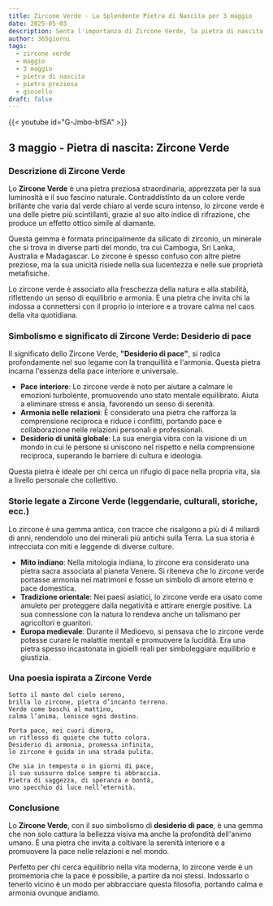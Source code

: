 ```yaml
---
title: Zircone Verde - La Splendente Pietra di Nascita per 3 maggio
date: 2025-05-03
description: Senta l'importanza di Zircone Verde, la pietra di nascita di 3 maggio che simboleggia Desiderio di pace. Lasci che la sua bellezza e il suo significato illuminino la sua giornata.
author: 365giorni
tags:
  - zircone verde
  - maggio
  - 3 maggio
  - pietra di nascita
  - pietra preziosa
  - gioiello
draft: false
---
```


{{< youtube id="G-Jmbo-bfSA" >}}

## 3 maggio - Pietra di nascita: Zircone Verde

### Descrizione di Zircone Verde

Lo **Zircone Verde** è una pietra preziosa straordinaria, apprezzata per la sua luminosità e il suo fascino naturale. Contraddistinto da un colore verde brillante che varia dal verde chiaro al verde scuro intenso, lo zircone verde è una delle pietre più scintillanti, grazie al suo alto indice di rifrazione, che produce un effetto ottico simile al diamante.

Questa gemma è formata principalmente da silicato di zirconio, un minerale che si trova in diverse parti del mondo, tra cui Cambogia, Sri Lanka, Australia e Madagascar. Lo zircone è spesso confuso con altre pietre preziose, ma la sua unicità risiede nella sua lucentezza e nelle sue proprietà metafisiche.

Lo zircone verde è associato alla freschezza della natura e alla stabilità, riflettendo un senso di equilibrio e armonia. È una pietra che invita chi la indossa a connettersi con il proprio io interiore e a trovare calma nel caos della vita quotidiana.

### Simbolismo e significato di Zircone Verde: Desiderio di pace

Il significato dello Zircone Verde, **"Desiderio di pace"**, si radica profondamente nel suo legame con la tranquillità e l'armonia. Questa pietra incarna l'essenza della pace interiore e universale.

- **Pace interiore**: Lo zircone verde è noto per aiutare a calmare le emozioni turbolente, promuovendo uno stato mentale equilibrato. Aiuta a eliminare stress e ansia, favorendo un senso di serenità.
- **Armonia nelle relazioni**: È considerato una pietra che rafforza la comprensione reciproca e riduce i conflitti, portando pace e collaborazione nelle relazioni personali e professionali.
- **Desiderio di unità globale**: La sua energia vibra con la visione di un mondo in cui le persone si uniscono nel rispetto e nella comprensione reciproca, superando le barriere di cultura e ideologia.

Questa pietra è ideale per chi cerca un rifugio di pace nella propria vita, sia a livello personale che collettivo.

### Storie legate a Zircone Verde (leggendarie, culturali, storiche, ecc.)

Lo zircone è una gemma antica, con tracce che risalgono a più di 4 miliardi di anni, rendendolo uno dei minerali più antichi sulla Terra. La sua storia è intrecciata con miti e leggende di diverse culture.

- **Mito indiano**: Nella mitologia indiana, lo zircone era considerato una pietra sacra associata al pianeta Venere. Si riteneva che lo zircone verde portasse armonia nei matrimoni e fosse un simbolo di amore eterno e pace domestica.
- **Tradizione orientale**: Nei paesi asiatici, lo zircone verde era usato come amuleto per proteggere dalla negatività e attirare energie positive. La sua connessione con la natura lo rendeva anche un talismano per agricoltori e guaritori.
- **Europa medievale**: Durante il Medioevo, si pensava che lo zircone verde potesse curare le malattie mentali e promuovere la lucidità. Era una pietra spesso incastonata in gioielli reali per simboleggiare equilibrio e giustizia.

### Una poesia ispirata a Zircone Verde

```
Sotto il manto del cielo sereno,  
brilla lo zircone, pietra d’incanto terreno.  
Verde come boschi al mattino,  
calma l’anima, lenisce ogni destino.

Porta pace, nei cuori dimora,  
un riflesso di quiete che tutto colora.  
Desiderio di armonia, promessa infinita,  
lo zircone è guida in una strada pulita.

Che sia in tempesta o in giorni di pace,  
il suo sussurro dolce sempre ti abbraccia.  
Pietra di saggezza, di speranza e bontà,  
uno specchio di luce nell’eternità.
```

### Conclusione

Lo **Zircone Verde**, con il suo simbolismo di **desiderio di pace**, è una gemma che non solo cattura la bellezza visiva ma anche la profondità dell'animo umano. È una pietra che invita a coltivare la serenità interiore e a promuovere la pace nelle relazioni e nel mondo.

Perfetto per chi cerca equilibrio nella vita moderna, lo zircone verde è un promemoria che la pace è possibile, a partire da noi stessi. Indossarlo o tenerlo vicino è un modo per abbracciare questa filosofia, portando calma e armonia ovunque andiamo.